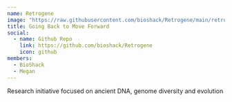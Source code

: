 ```yaml
---
name: Retrogene
image: "https://raw.githubusercontent.com/bioshack/Retrogene/main/retrogene.png"
title: Going Back to Move Forward
social:
  - name: Github Repo
    link: https://github.com/bioshack/Retrogene
    icon: github
members:
  - BioShack
  - Megan
---
```


Research initiative focused on ancient DNA, genome diversity and evolution
